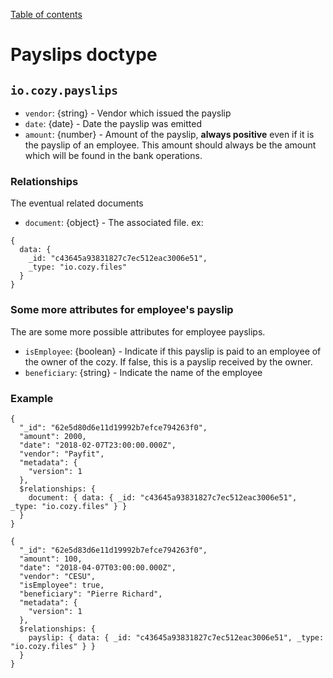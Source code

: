 [Table of contents](README.md#table-of-contents)

# Payslips doctype

## `io.cozy.payslips`

- `vendor`: {string} - Vendor which issued the payslip
- `date`: {date} - Date the payslip was emitted
- `amount`: {number} - Amount of the payslip, __always positive__ even if it is the payslip of an employee. This amount should always be the amount which will be found in the bank operations.


### Relationships

The eventual related documents
- `document`: {object} - The associated file. ex:
```
{
  data: {
    _id: "c43645a93831827c7ec512eac3006e51",
    _type: "io.cozy.files"
  }
}
```

### Some more attributes for employee's payslip

The are some more possible attributes for employee payslips.

- `isEmployee`: {boolean} - Indicate if this payslip is paid to an employee of the owner of the cozy. If false, this is a payslip received by the owner.
- `beneficiary`: {string} - Indicate the name of the employee

### Example

```
{
  "_id": "62e5d80d6e11d19992b7efce794263f0",
  "amount": 2000,
  "date": "2018-02-07T23:00:00.000Z",
  "vendor": "Payfit",
  "metadata": {
    "version": 1
  },
  $relationships: {
    document: { data: { _id: "c43645a93831827c7ec512eac3006e51", _type: "io.cozy.files" } }
  }
}
```

```
{
  "_id": "62e5d83d6e11d19992b7efce794263f0",
  "amount": 100,
  "date": "2018-04-07T03:00:00.000Z",
  "vendor": "CESU",
  "isEmployee": true,
  "beneficiary": "Pierre Richard",
  "metadata": {
    "version": 1
  },
  $relationships: {
    payslip: { data: { _id: "c43645a93831827c7ec512eac3006e51", _type: "io.cozy.files" } }
  }
}
```
